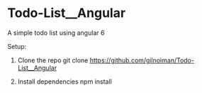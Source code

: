 # Todo-List__Angular
A simple todo list using angular 6


Setup:

1. Clone the repo
git clone https://github.com/gilnoiman/Todo-List__Angular


2. Install dependencies
npm install
